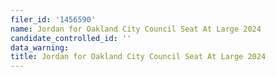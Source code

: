 ```yaml
---
filer_id: '1456590'
name: Jordan for Oakland City Council Seat At Large 2024
candidate_controlled_id: ''
data_warning: 
title: Jordan for Oakland City Council Seat At Large 2024
---
```

